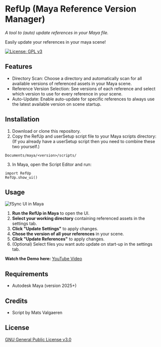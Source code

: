 # RefUp (Maya Reference Version Manager)

*A tool to (auto) update references in your Maya file.*


Easily update your references in your maya scene!

[![License: GPL v3](https://img.shields.io/badge/License-GPLv3-blue.svg)](https://www.gnu.org/licenses/gpl-3.0)

## Features

- Directory Scan: Choose a directory and automatically scan for all available versions of referenced assets in your Maya scene.
- Reference Version Selection: See versions of each reference and select which version to use for every reference in your scene.
- Auto-Update: Enable auto-update for specific references to always use the latest available version on scene startup.

## Installation

1. Download or clone this repository.
2. Copy the RefUp and userSetup script file to your Maya scripts directory:
   (If you already have a userSetup script then you need to combine these two yourself.)
```
Documents/maya/<version>/scripts/
```
3. In Maya, open the Script Editor and run:
```
import RefUp
RefUp.show_ui()
```


## Usage

![fSync UI in Maya](https://github.com/user-attachments/assets/cc538fbe-fecc-4ecf-a57b-4449d4437c73)

1. **Run the RefUp in Maya** to open the UI.
2. **Select your working directory** containing referenced assets in the settings tab.
3. **Click "Update Settings"** to apply changes.
4. **Chose the version of all your references** in your scene.
5. **Click "Update References"** to apply changes.
6. (Optional) Select files you want auto update on start-up in the settings tab.


**Watch the Demo here:** [YouTube Video](soon)

## Requirements

- Autodesk Maya (version 2025+)

## Credits

- Script by Mats Valgaeren

## License

[GNU General Public License v3.0](https://www.gnu.org/licenses/gpl-3.0)
